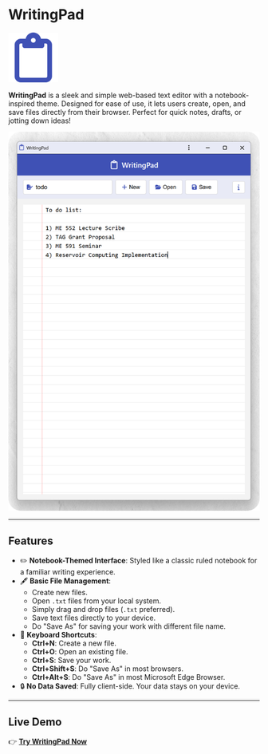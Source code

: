# WritingPad

<img src="https://github.com/kmranrg/WritingPad/blob/main/logo.png" width="100px" />

**WritingPad** is a sleek and simple web-based text editor with a notebook-inspired theme. Designed for ease of use, it lets users create, open, and save files directly from their browser. Perfect for quick notes, drafts, or jotting down ideas!

![WritingPad Screenshot](https://github.com/kmranrg/WritingPad/blob/main/screenshot.png)

---

## Features

- ✏️ **Notebook-Themed Interface**: Styled like a classic ruled notebook for a familiar writing experience.
- 🖋️ **Basic File Management**:
  - Create new files.
  - Open `.txt` files from your local system.
  - Simply drag and drop files (`.txt` preferred).
  - Save text files directly to your device.
  - Do "Save As" for saving your work with different file name.
- 🌟 **Keyboard Shortcuts**:
  - **Ctrl+N**: Create a new file.
  - **Ctrl+O**: Open an existing file.
  - **Ctrl+S**: Save your work.
  - **Ctrl+Shift+S**: Do "Save As" in most browsers.
  - **Ctrl+Alt+S**: Do "Save As" in most Microsoft Edge Browser.
- 🔒 **No Data Saved**: Fully client-side. Your data stays on your device.

---

## Live Demo

👉 [**Try WritingPad Now**](https://kmranrg.github.io/WritingPad)